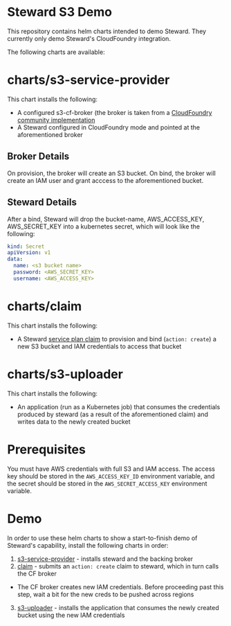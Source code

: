 # Steward S3 Demo

This repository contains helm charts intended to demo Steward. They currently only demo Steward's CloudFoundry integration.

The following charts are available:

# charts/s3-service-provider

This chart installs the following:

* A configured s3-cf-broker (the broker is taken from a [CloudFoundry community implementation](https://github.com/cloudfoundry-community/s3-broker)
* A Steward configured in CloudFoundry mode and pointed at the aforementioned broker

## Broker Details

On provision, the broker will create an S3 bucket. On bind, the broker will create an IAM user and grant acccess to the aforementioned bucket.

## Steward Details

After a bind, Steward will drop the bucket-name, AWS_ACCESS_KEY, AWS_SECRET_KEY into a kubernetes secret, which will look like the following:

```yaml
kind: Secret
apiVersion: v1
data:
  name: <s3 bucket name>
  password: <AWS_SECRET_KEY>
  username: <AWS_ACCESS_KEY>
```

# charts/claim

This chart installs the following:

* A Steward [service plan claim](https://github.com/deis/steward/blob/master/doc/DATA_STRUCTURES.md#serviceplanclaim) to provision and bind (`action: create`) a new S3 bucket and IAM credentials to access that bucket

# charts/s3-uploader

This chart installs the following:

* An application (run as a Kubernetes job) that consumes the credentials produced by steward (as a result of the aforementioned claim) and writes data to the newly created bucket


# Prerequisites

You must have AWS credentials with full S3 and IAM access. The access key should be stored in the `AWS_ACCESS_KEY_ID` environment variable, and the secret should be stored in the `AWS_SECRET_ACCESS_KEY` environment variable.

# Demo

In order to use these helm charts to show a start-to-finish demo of Steward's capability, install the following charts in order:

1. [s3-service-provider](./charts/s3-service-provider) - installs steward and the backing broker
2. [claim](./charts/claim) - submits an `action: create` claim to steward, which in turn calls the CF broker
  - The CF broker creates new IAM credentials. Before proceeding past this step, wait a bit for the new creds to be pushed across regions
3. [s3-uploader](./charts/s3-uploader) - installs the application that consumes the newly created bucket using the new IAM credentials
